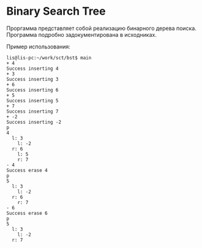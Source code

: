 # Binary Search Tree

Проргамма представляет собой реализацию бинарного дерева поиска. Программа подробно задокументирована в исходниках.

Пример использования:

```
lis@lis-pc:~/work/sct/bst$ main
+ 4
Success inserting 4
+ 3 
Success inserting 3
+ 6
Success inserting 6
+ 5
Success inserting 5
+ 7
Success inserting 7
+ -2
Success inserting -2
p
4
  l: 3
    l: -2
  r: 6
    l: 5
    r: 7
- 4
Success erase 4
p
5
  l: 3
    l: -2
  r: 6
    r: 7
- 6
Success erase 6
p
5
  l: 3
    l: -2
  r: 7
```

